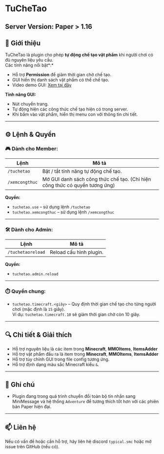 # TuCheTao

**Server Version**: Paper > 1.16
---

## 📌 Giới thiệu

TuCheTao là plugin cho phép **tự động chế tạo vật phẩm** khi người chơi có đủ nguyên liệu yêu cầu.  
Các tính năng nổi bật*:*

- Hỗ trợ **Permission** để giảm thời gian chờ chế tạo.
- GUI hiển thị danh sách vật phẩm có thể chế tạo.
- Video demo GUI: [Xem tại đây](https://youtu.be/vqMgTj9-Oos)

**Tính năng GUI:**

- Nút chuyển trang.
- Tự động hiện các công thức chế tạo hiện có trong server.
- Khi bấm vào vật phẩm, hiển thị menu con với thông tin chi tiết.

---

## ⚙️ Lệnh & Quyền

### 🎮 Dành cho Member:

| Lệnh           | Mô tả                                                                       |
|----------------|-----------------------------------------------------------------------------|
| `/tuchetao`    | Bật / tắt tính năng tự động chế tạo.                                        |
| `/xemcongthuc` | Mở GUI danh sách công thức chế tạo. (Chỉ hiện công thức có quyền tương ứng) |

**Quyền:**

- `tuchetao.use` – sử dụng lệnh `/tuchetao`
- `tuchetao.xemcongthuc` – sử dụng lệnh `/xemcongthuc`

---

### 🛠️ Dành cho Admin:

| Lệnh              | Mô tả                   |
|-------------------|-------------------------|
| `/tuchetaoreload` | Reload cấu hình plugin. |

**Quyền:**

- `tuchetao.admin.reload`

---

### ⏱️ Quyền chung:

- `tuchetao.timecraft.<giây>` – Quy định thời gian chế tạo cho từng người chơi (mặc định là `15` giây).  
  Ví dụ: `tuchetao.timecraft.10` sẽ giảm thời gian chờ còn 10 giây.

---

## 🔍 Chi tiết & Giải thích

- Hỗ trợ nguyên liệu là các item trong **Minecraft**, **MMOItems**, **ItemsAdder**
- Hỗ trợ vật phẩm đầu ra là item trong **Minecraft**, **MMOItems**, **ItemsAdder**
- Hỗ trợ tùy chỉnh GUI trong file config tương ứng.
- Hỗ trợ định dạng màu sắc Minecraft kiểu `&`.

---

## 📌 Ghi chú

- Plugin đang trong quá trình chuyển đổi toàn bộ tin nhắn sang MiniMessage và hệ thống `Adventure` để tương thích tốt
  hơn với các phiên bản Paper hiện đại.

---

## 📫 Liên hệ

Nếu có vấn đề hoặc cần hỗ trợ, hãy liên hệ discord `typical.smc` hoặc mở issue trên GitHub (nếu có).
